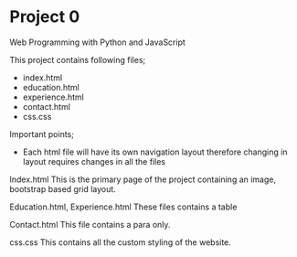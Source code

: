 # Project 0

Web Programming with Python and JavaScript

This project contains following files;
- index.html
- education.html
- experience.html
- contact.html
- css.css

Important points;
- Each html file will have its own navigation layout therefore changing in layout requires changes in all the files

Index.html
This is the primary page of the project containing an image, bootstrap based grid layout.

Education.html, Experience.html
These files contains a table

Contact.html
This file contains a para only.

css.css
This contains all the custom styling of the website.